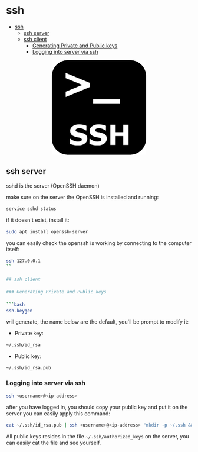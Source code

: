 # ssh

<!--ts-->
   * [ssh](#ssh)
      * [ssh server](#ssh-server)
      * [ssh client](#ssh-client)
         * [Generating Private and Public keys](#generating-private-and-public-keys)
         * [Logging into server via ssh](#logging-into-server-via-ssh)

<!-- Added by: gil_diy, at: 2019-01-03T10:02+02:00 -->

<!--te-->

<p align="center"> <!-- style="width:400px;" -->
  <img src="images/ssh.png" title="tool tip here">
</p>


## ssh server
sshd is the server (OpenSSH daemon)

make sure on the server the OpenSSH is installed and running:

```bash
service sshd status
```

if it doesn't exist, install it:
```bash
sudo apt install openssh-server
```

you can easily check the openssh is working by connecting to the computer itself:
```bash
ssh 127.0.0.1
``

## ssh client

### Generating Private and Public keys

```bash
ssh-keygen
```
will generate, the name below are the default,
you\'ll be prompt to modify it:

* Private key:
```bash
~/.ssh/id_rsa
```
* Public key:
```bash
~/.ssh/id_rsa.pub
```

### Logging into server via ssh

```bash
ssh <username>@<ip-address>
```

after you have logged in, you should copy your public key and put it on the server you can easily apply this command:
```bash
cat ~/.ssh/id_rsa.pub | ssh <username>@<ip-address> "mkdir -p ~/.ssh && chmod 700 ~/.ssh && cat >> ~/.ssh/authorized_keys
```

All public keys resides in the file `~/.ssh/authorized_keys` on the server, you can easily cat the file and see yourself.
